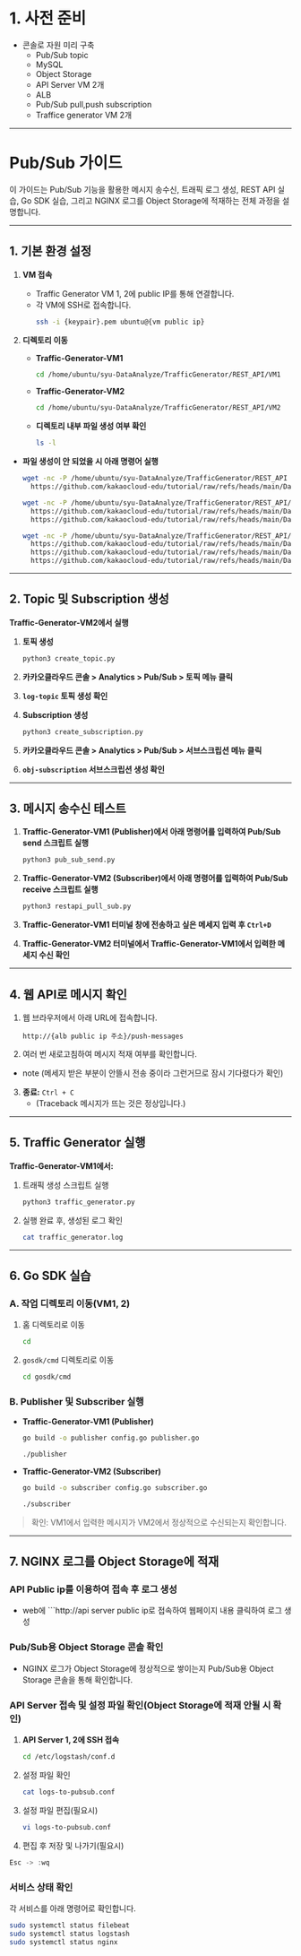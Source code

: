 # 1. 사전 준비
- 콘솔로 자원 미리 구축
  - Pub/Sub topic
  - MySQL
  - Object Storage
  - API Server VM 2개
  - ALB
  - Pub/Sub pull,push subscription
  - Traffice generator VM 2개

---

# Pub/Sub 가이드

이 가이드는 Pub/Sub 기능을 활용한 메시지 송수신, 트래픽 로그 생성, REST API 실습, Go SDK 실습, 그리고 NGINX 로그를 Object Storage에 적재하는 전체 과정을 설명합니다.

---

## 1. 기본 환경 설정

1. **VM 접속**
    - Traffic Generator VM 1, 2에 public IP를 통해 연결합니다.
    - 각 VM에 SSH로 접속합니다.
      ```bash
      ssh -i {keypair}.pem ubuntu@{vm public ip}
      ```
      
2. **디렉토리 이동**
    - **Traffic-Generator-VM1**
        
        ```bash
        cd /home/ubuntu/syu-DataAnalyze/TrafficGenerator/REST_API/VM1
        ```
        
    - **Traffic-Generator-VM2**
        
        ```bash
        cd /home/ubuntu/syu-DataAnalyze/TrafficGenerator/REST_API/VM2
        ```

    - **디렉토리 내부 파일 생성 여부 확인**

        ```bash
        ls -l
        ```
- **파일 생성이 안 되었을 시 아래 명령어 실행**
  ```bash
  wget -nc -P /home/ubuntu/syu-DataAnalyze/TrafficGenerator/REST_API \
    https://github.com/kakaocloud-edu/tutorial/raw/refs/heads/main/DataAnalyzeCourse/src/TrafficGenerator/REST_API/config.py
  ```
  ```bash
  wget -nc -P /home/ubuntu/syu-DataAnalyze/TrafficGenerator/REST_API/VM1 \
    https://github.com/kakaocloud-edu/tutorial/raw/refs/heads/main/DataAnalyzeCourse/src/TrafficGenerator/REST_API/VM1/pub_sub_send.py \
    https://github.com/kakaocloud-edu/tutorial/raw/refs/heads/main/DataAnalyzeCourse/src/TrafficGenerator/REST_API/VM1/traffic_generator.py
  ```
  ```bash
  wget -nc -P /home/ubuntu/syu-DataAnalyze/TrafficGenerator/REST_API/VM2 \
    https://github.com/kakaocloud-edu/tutorial/raw/refs/heads/main/DataAnalyzeCourse/src/TrafficGenerator/REST_API/VM2/create_subscription.py \
    https://github.com/kakaocloud-edu/tutorial/raw/refs/heads/main/DataAnalyzeCourse/src/TrafficGenerator/REST_API/VM2/create_topic.py \
    https://github.com/kakaocloud-edu/tutorial/raw/refs/heads/main/DataAnalyzeCourse/src/TrafficGenerator/REST_API/VM2/restapi_pull_sub.py
  ```
---

## 2. Topic 및 Subscription 생성

**Traffic-Generator-VM2에서 실행**

1. **토픽 생성**
    
    ```bash
    python3 create_topic.py
    ```

2. **카카오클라우드 콘솔 > Analytics > Pub/Sub > 토픽 메뉴 클릭**
3. **`log-topic` 토픽 생성 확인**
4. **Subscription 생성**
    
    ```bash
    python3 create_subscription.py
    ```
5. **카카오클라우드 콘솔 > Analytics > Pub/Sub > 서브스크립션 메뉴 클릭**
6. **`obj-subscription` 서브스크립션 생성 확인**
    

---

## 3. 메시지 송수신 테스트

1. **Traffic-Generator-VM1 (Publisher)에서 아래 명령어를 입력하여 Pub/Sub send 스크립트 실행**
    
    ```bash
    python3 pub_sub_send.py
    ```
2. **Traffic-Generator-VM2 (Subscriber)에서 아래 명령어를 입력하여 Pub/Sub receive 스크립트 실행**
    
    ```bash
    python3 restapi_pull_sub.py
    ```
3. **Traffic-Generator-VM1 터미널 창에 전송하고 싶은 메세지 입력 후 `Ctrl+D`**
4. **Traffic-Generator-VM2 터미널에서 Traffic-Generator-VM1에서 입력한 메세지 수신 확인**


---

## 4. 웹 API로 메시지 확인

1. 웹 브라우저에서 아래 URL에 접속합니다.
    
    ```
    http://{alb public ip 주소}/push-messages
    ```
    
2. 여러 번 새로고침하여 메시지 적재 여부를 확인합니다.

  - note (메세지 받은 부분이 안뜰시 전송 중이라 그런거므로 잠시 기다렸다가 확인)

3. **종료:** `Ctrl + C`
    - (Traceback 메시지가 뜨는 것은 정상입니다.)

---

## 5. Traffic Generator 실행

**Traffic-Generator-VM1에서:**

1. 트래픽 생성 스크립트 실행
    
    ```bash
    python3 traffic_generator.py
    ```
    
2. 실행 완료 후, 생성된 로그 확인
    
    ```bash
    cat traffic_generator.log
    ```
    

---

## 6. Go SDK 실습

### A. 작업 디렉토리 이동(VM1, 2)

1. 홈 디렉토리로 이동
    
    ```bash
    cd
    ```
    
2. `gosdk/cmd` 디렉토리로 이동
    
    ```bash
    cd gosdk/cmd
    ```
    

### B. Publisher 및 Subscriber 실행

- **Traffic-Generator-VM1 (Publisher)**
    
    ```bash
    go build -o publisher config.go publisher.go
    ```
    ```bash
    ./publisher
    ```
    
- **Traffic-Generator-VM2 (Subscriber)**
    
    ```bash
    go build -o subscriber config.go subscriber.go
    ```
    ```bash
    ./subscriber
    ```
    

> 확인: VM1에서 입력한 메시지가 VM2에서 정상적으로 수신되는지 확인합니다.
> 

---

## 7. NGINX 로그를 Object Storage에 적재

### API Public ip를 이용하여 접속 후 로그 생성

- web에 ```http://api server public ip로 접속하여 웹페이지 내용 클릭하여 로그 생성


### Pub/Sub용 Object Storage 콘솔 확인

- NGINX 로그가 Object Storage에 정상적으로 쌓이는지 Pub/Sub용 Object Storage 콘솔을 통해 확인합니다.




### API Server 접속 및 설정 파일 확인(Object Storage에 적재 안될 시 확인)

1. **API Server 1, 2에 SSH 접속**
    
    ```bash
    cd /etc/logstash/conf.d
    ```
    
2. 설정 파일 확인
    
    ```bash
    cat logs-to-pubsub.conf
    ```
    
3. 설정 파일 편집(필요시)
    
    ```bash
    vi logs-to-pubsub.conf
    ```
    
4. 편집 후 저장 및 나가기(필요시)

```jsx
Esc -> :wq
```

### 서비스 상태 확인

각 서비스를 아래 명령어로 확인합니다.

```bash
sudo systemctl status filebeat
sudo systemctl status logstash
sudo systemctl status nginx
```
